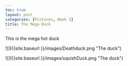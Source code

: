 ```yaml
---
toc: true
layout: post
categories: [Pictures, Week 1]
title: The Mega Duck
---
```


This is the mega hot duck

![]({{site.baseurl }}/images/Deathduck.png "The duck")

![]({{site.baseurl }}/images/squishDuck.png "The duck")